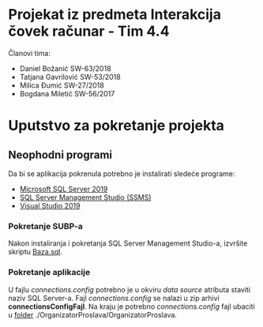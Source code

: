# Projekat iz predmeta Interakcija čovek računar - Tim 4.4

Članovi tima:
* Daniel Božanić SW-63/2018
* Tatjana Gavrilović SW-53/2018
* Milica Đumić SW-27/2018
* Bogdana Miletić SW-56/2017

# Uputstvo za pokretanje projekta

## Neophodni programi
Da bi se aplikacija pokrenula potrebno je instalirati sledeće programe:
* [Microsoft SQL Server 2019](https://www.microsoft.com/en-us/Download/details.aspx?id=101064)
* [SQL Server Management Studio (SSMS)](https://docs.microsoft.com/en-us/sql/ssms/download-sql-server-management-studio-ssms?view=sql-server-ver15)
* [Visual Studio 2019](https://visualstudio.microsoft.com/downloads/)

### Pokretanje SUBP-a
Nakon instaliranja i pokretanja SQL Server Management Studio-a, izvršite skriptu [Baza.sql](./Baza.sql).

### Pokretanje aplikacije
U fajlu *connections.config* potrebno je u okviru *data source* atributa staviti naziv SQL Server-a.
Fajl *connections.config* se nalazi u zip arhivi **connectionsConfigFajl**.
Na kraju je potrebno *connections.config* fajl ubaciti u [folder](./OrganizatorProslava/OrganizatorProslava) ./OrganizatorProslava/OrganizatorProslava.